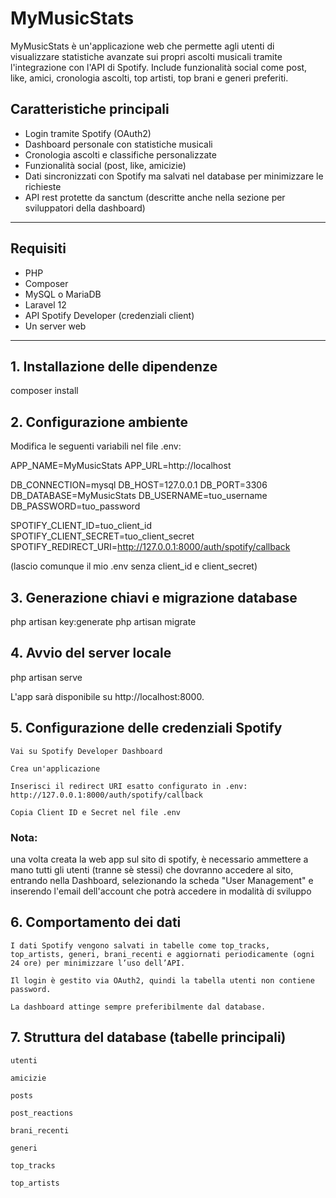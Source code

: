 # MyMusicStats

MyMusicStats è un'applicazione web che permette agli utenti di visualizzare statistiche avanzate sui propri ascolti musicali tramite l'integrazione con l'API di Spotify. Include funzionalità social come post, like, amici, cronologia ascolti, top artisti, top brani e generi preferiti.

## Caratteristiche principali

- Login tramite Spotify (OAuth2)
- Dashboard personale con statistiche musicali
- Cronologia ascolti e classifiche personalizzate
- Funzionalità social (post, like, amicizie)
- Dati sincronizzati con Spotify ma salvati nel database per minimizzare le richieste
- API rest protette da sanctum (descritte anche nella sezione per sviluppatori della dashboard)
---

## Requisiti

- PHP
- Composer
- MySQL o MariaDB
- Laravel 12
- API Spotify Developer (credenziali client)
- Un server web

---

## 1. Installazione delle dipendenze

composer install

## 2. Configurazione ambiente

Modifica le seguenti variabili nel file .env:

APP_NAME=MyMusicStats
APP_URL=http://localhost

DB_CONNECTION=mysql
DB_HOST=127.0.0.1
DB_PORT=3306
DB_DATABASE=MyMusicStats
DB_USERNAME=tuo_username
DB_PASSWORD=tuo_password

SPOTIFY_CLIENT_ID=tuo_client_id
SPOTIFY_CLIENT_SECRET=tuo_client_secret
SPOTIFY_REDIRECT_URI=http://127.0.0.1:8000/auth/spotify/callback

(lascio comunque il mio .env senza client_id e client_secret)

## 3. Generazione chiavi e migrazione database

php artisan key:generate
php artisan migrate

## 4. Avvio del server locale

php artisan serve

L'app sarà disponibile su http://localhost:8000.
## 5. Configurazione delle credenziali Spotify

    Vai su Spotify Developer Dashboard

    Crea un'applicazione

    Inserisci il redirect URI esatto configurato in .env: http://127.0.0.1:8000/auth/spotify/callback

    Copia Client ID e Secret nel file .env

### Nota: 
una volta creata la web app sul sito di spotify, è necessario ammettere a mano tutti gli utenti (tranne sè stessi) che dovranno accedere al sito, entrando nella Dashboard, selezionando la scheda "User Management" e inserendo l'email dell'account che potrà accedere in modalità di sviluppo

## 6. Comportamento dei dati

    I dati Spotify vengono salvati in tabelle come top_tracks, top_artists, generi, brani_recenti e aggiornati periodicamente (ogni 24 ore) per minimizzare l’uso dell’API.

    Il login è gestito via OAuth2, quindi la tabella utenti non contiene password.

    La dashboard attinge sempre preferibilmente dal database.

## 7. Struttura del database (tabelle principali)

    utenti

    amicizie

    posts

    post_reactions

    brani_recenti

    generi

    top_tracks

    top_artists

